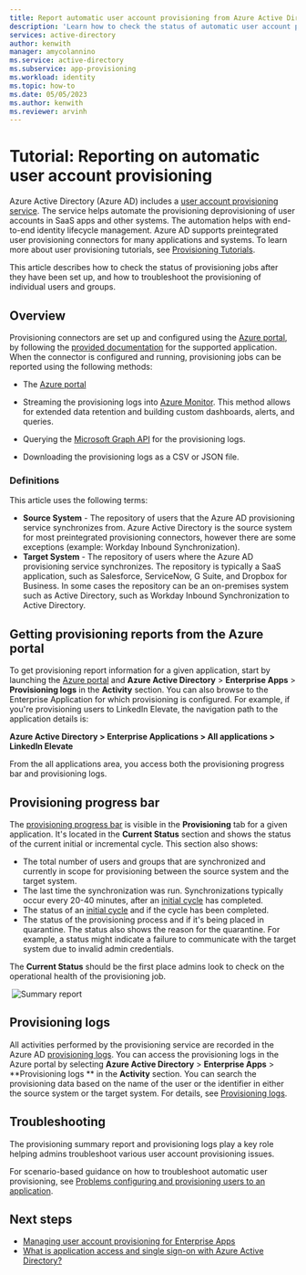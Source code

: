 ```yaml
---
title: Report automatic user account provisioning from Azure Active Directory to Software as a Service (SaaS) applications
description: 'Learn how to check the status of automatic user account provisioning jobs, and how to troubleshoot the provisioning of individual users.'
services: active-directory
author: kenwith
manager: amycolannino
ms.service: active-directory
ms.subservice: app-provisioning
ms.workload: identity
ms.topic: how-to
ms.date: 05/05/2023
ms.author: kenwith
ms.reviewer: arvinh
---
```


# Tutorial: Reporting on automatic user account provisioning

Azure Active Directory (Azure AD) includes a [user account provisioning service](user-provisioning.md). The service helps automate the provisioning deprovisioning of user accounts in SaaS apps and other systems. The automation helps with end-to-end identity lifecycle management. Azure AD supports preintegrated user provisioning connectors for many applications and systems. To learn more about user provisioning tutorials, see [Provisioning Tutorials](../saas-apps/tutorial-list.md).

This article describes how to check the status of provisioning jobs after they have been set up, and how to troubleshoot the provisioning of individual users and groups.

## Overview

Provisioning connectors are set up and configured using the [Azure portal](https://portal.azure.com), by following the [provided documentation](../saas-apps/tutorial-list.md) for the supported application. When the connector is configured and running, provisioning jobs can be reported using the following methods:

- The [Azure portal](https://portal.azure.com)

- Streaming the provisioning logs into [Azure Monitor](../app-provisioning/application-provisioning-log-analytics.md). This method allows for extended data retention and building custom dashboards, alerts, and queries.

- Querying the [Microsoft Graph API](/graph/api/resources/provisioningobjectsummary) for the provisioning logs.

- Downloading the provisioning logs as a CSV or JSON file.

### Definitions

This article uses the following terms:

* **Source System** - The repository of users that the Azure AD provisioning service synchronizes from. Azure Active Directory is the source system for most preintegrated provisioning connectors, however there are some exceptions (example: Workday Inbound Synchronization).
* **Target System** - The repository of users where the Azure AD provisioning service synchronizes. The repository is typically a SaaS application, such as Salesforce, ServiceNow, G Suite, and Dropbox for Business. In some cases the repository can be an on-premises system such as Active Directory, such as Workday Inbound Synchronization to Active Directory.

## Getting provisioning reports from the Azure portal

To get provisioning report information for a given application, start by launching the [Azure portal](https://portal.azure.com) and **Azure Active Directory** &gt; **Enterprise Apps** &gt; **Provisioning logs** in the **Activity** section. You can also browse to the Enterprise Application for which provisioning is configured. For example, if you're provisioning users to LinkedIn Elevate, the navigation path to the application details is:

**Azure Active Directory > Enterprise Applications > All applications > LinkedIn Elevate**

From the all applications area, you access both the provisioning progress bar and provisioning logs.

## Provisioning progress bar

The [provisioning progress bar](application-provisioning-when-will-provisioning-finish-specific-user.md#view-the-provisioning-progress-bar) is visible in the **Provisioning** tab for a given application. It's located in the **Current Status** section and shows the status of the current initial or incremental cycle. This section also shows:

* The total number of users and groups that are synchronized and currently in scope for provisioning between the source system and the target system.
* The last time the synchronization was run. Synchronizations typically occur every 20-40 minutes, after an [initial cycle](../app-provisioning/how-provisioning-works.md#provisioning-cycles-initial-and-incremental) has completed.
* The status of an [initial cycle](../app-provisioning/how-provisioning-works.md#provisioning-cycles-initial-and-incremental) and if the cycle has been completed.
* The status of the provisioning process and if it's being placed in quarantine. The status also shows the reason for the quarantine. For example, a status might indicate a failure to communicate with the target system due to invalid admin credentials.

The **Current Status** should be the first place admins look to check on the operational health of the provisioning job.

 ![Summary report](./media/check-status-user-account-provisioning/provisioning-progress-bar-section.png)

## Provisioning logs 

All activities performed by the provisioning service are recorded in the Azure AD [provisioning logs](../reports-monitoring/concept-provisioning-logs.md?context=azure/active-directory/manage-apps/context/manage-apps-context). You can access the provisioning logs in the Azure portal by selecting **Azure Active Directory** &gt; **Enterprise Apps** &gt; **Provisioning logs ** in the **Activity** section. You can search the provisioning data based on the name of the user or the identifier in either the source system or the target system. For details, see [Provisioning logs](../reports-monitoring/concept-provisioning-logs.md?context=azure/active-directory/manage-apps/context/manage-apps-context). 


## Troubleshooting

The provisioning summary report and provisioning logs play a key role helping admins troubleshoot various user account provisioning issues.

For scenario-based guidance on how to troubleshoot automatic user provisioning, see [Problems configuring and provisioning users to an application](../app-provisioning/application-provisioning-config-problem.md).

## Next steps

- [Managing user account provisioning for Enterprise Apps](configure-automatic-user-provisioning-portal.md)
- [What is application access and single sign-on with Azure Active Directory?](../manage-apps/what-is-single-sign-on.md)
